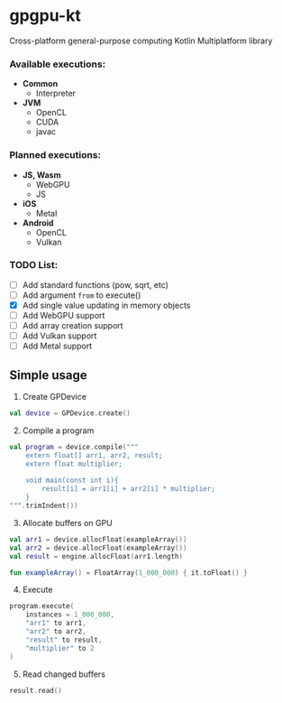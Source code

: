 # gpgpu-kt
Cross-platform general-purpose computing Kotlin Multiplatform library

### Available executions:
 - **Common**
   - Interpreter
 - **JVM**
   - OpenCL
   - CUDA
   - javac

### Planned executions:
 - **JS, Wasm**
   - WebGPU
   - JS
 - **iOS**
   - Metal
 - **Android**
   - OpenCL
   - Vulkan

### TODO List:
  - [ ] Add standard functions (pow, sqrt, etc)
  - [ ] Add argument `from` to execute()
  - [x] Add single value updating in memory objects
  - [ ] Add WebGPU support
  - [ ] Add array creation support
  - [ ] Add Vulkan support
  - [ ] Add Metal support

## Simple usage 
1. Create GPDevice
```kotlin
val device = GPDevice.create()
```

2. Compile a program
```kotlin
val program = device.compile("""
    extern float[] arr1, arr2, result;
    extern float multiplier;
    
    void main(const int i){
        result[i] = arr1[i] + arr2[i] * multiplier;
    }
""".trimIndent())
```

3. Allocate buffers on GPU
```kotlin
val arr1 = device.allocFloat(exampleArray())
val arr2 = device.allocFloat(exampleArray())
val result = engine.allocFloat(arr1.length)

fun exampleArray() = FloatArray(1_000_000) { it.toFloat() }
```

4. Execute
```kotlin
program.execute(
    instances = 1_000_000,
    "arr1" to arr1,
    "arr2" to arr2,
    "result" to result,
    "multiplier" to 2
)
```

5. Read changed buffers
```kotlin
result.read()
```
